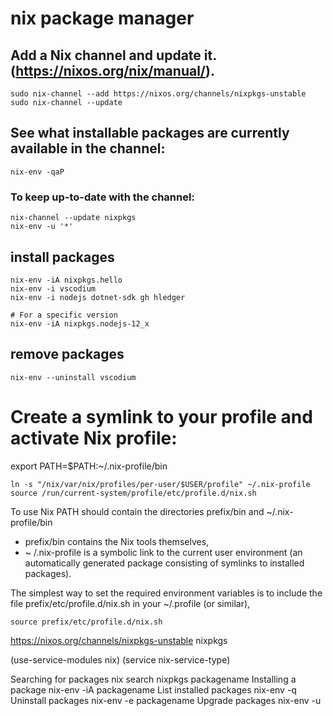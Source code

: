 # nix package manager

## Add a Nix channel and update it.  (https://nixos.org/nix/manual/).

```
sudo nix-channel --add https://nixos.org/channels/nixpkgs-unstable 
sudo nix-channel --update
```

##  See what installable packages are currently available in the channel:
```
nix-env -qaP
```

### To keep up-to-date with the channel:
```
nix-channel --update nixpkgs
nix-env -u '*'
```

## install packages
```
nix-env -iA nixpkgs.hello
nix-env -i vscodium
nix-env -i nodejs dotnet-sdk gh hledger 

# For a specific version
nix-env -iA nixpkgs.nodejs-12_x 
```

## remove packages
```
nix-env --uninstall vscodium
```


# Create a symlink to your profile and activate Nix profile:

export PATH=$PATH:~/.nix-profile/bin

```
ln -s "/nix/var/nix/profiles/per-user/$USER/profile" ~/.nix-profile
source /run/current-system/profile/etc/profile.d/nix.sh
```

To use Nix PATH should contain the directories prefix/bin and ~/.nix-profile/bin 
- prefix/bin contains the Nix tools themselves, 
- ~ /.nix-profile is a symbolic link to the current user environment  (an automatically generated package consisting of symlinks to installed packages). 

The simplest way to set the required environment variables is to include the file prefix/etc/profile.d/nix.sh in your ~/.profile (or similar), 
```
source prefix/etc/profile.d/nix.sh
```


https://nixos.org/channels/nixpkgs-unstable nixpkgs 



(use-service-modules nix)
(service nix-service-type)



Searching for packages	nix search nixpkgs packagename
Installing a package	nix-env -iA packagename
List installed packages	nix-env -q
Uninstall packages	nix-env -e packagename
Upgrade packages	nix-env -u



